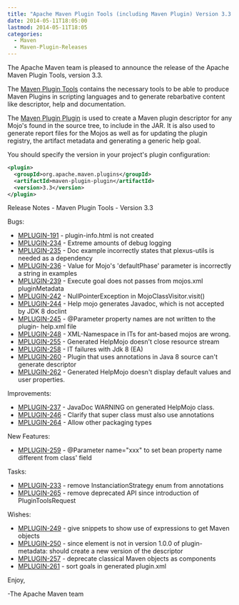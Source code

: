 ```yaml
---
title: "Apache Maven Plugin Tools (including Maven Plugin) Version 3.3 Released"
date: 2014-05-11T18:05:00
lastmod: 2014-05-11T18:05
categories:
  - Maven
  - Maven-Plugin-Releases
---
```

The Apache Maven team is pleased to announce the release of the Apache Maven
Plugin Tools, version 3.3.

The [Maven Plugin Tools](http://maven.apache.org/plugin-tools/) contains the
necessary tools to be able to produce Maven Plugins in scripting languages and
to generate rebarbative content like descriptor, help and documentation.

The [Maven Plugin
Plugin](http://maven.apache.org/plugin-tools/maven-plugin-plugin/) is used to
create a Maven plugin descriptor for any Mojo's found in the source tree, to
include in the JAR. It is also used to generate report files for the Mojos as
well as for updating the plugin registry, the artifact metadata and generating
a generic help goal.

You should specify the version in your project's plugin configuration:

```xml
<plugin>
  <groupId>org.apache.maven.plugins</groupId>
  <artifactId>maven-plugin-plugin</artifactId>
  <version>3.3</version>
</plugin>
```

<!-- more -->

Release Notes - Maven Plugin Tools - Version 3.3

Bugs:

 * [MPLUGIN-191](https://issues.apache.org/jira/browse/MPLUGIN-191) - plugin-info.html is not created
 * [MPLUGIN-234](https://issues.apache.org/jira/browse/MPLUGIN-234) - Extreme amounts of debug logging
 * [MPLUGIN-235](https://issues.apache.org/jira/browse/MPLUGIN-235) - Doc example incorrectly states that plexus-utils is needed as a dependency
 * [MPLUGIN-236](https://issues.apache.org/jira/browse/MPLUGIN-236) - Value for Mojo's 'defaultPhase' parameter is incorrectly a string in examples
 * [MPLUGIN-239](https://issues.apache.org/jira/browse/MPLUGIN-239) - Execute goal does not passes from mojos.xml pluginMetadata
 * [MPLUGIN-242](https://issues.apache.org/jira/browse/MPLUGIN-242) - NullPointerException in MojoClassVisitor.visit()
 * [MPLUGIN-244](https://issues.apache.org/jira/browse/MPLUGIN-244) - Help mojo generates Javadoc, which is not accepted by JDK 8 doclint
 * [MPLUGIN-245](https://issues.apache.org/jira/browse/MPLUGIN-245) - @Parameter property names are not written to the plugin- help.xml file
 * [MPLUGIN-248](https://issues.apache.org/jira/browse/MPLUGIN-248) - XML-Namespace in ITs for ant-based mojos are wrong.
 * [MPLUGIN-255](https://issues.apache.org/jira/browse/MPLUGIN-255) - Generated HelpMojo doesn't close resource stream
 * [MPLUGIN-258](https://issues.apache.org/jira/browse/MPLUGIN-258) - IT failures with Jdk 8 (EA) 
 * [MPLUGIN-260](https://issues.apache.org/jira/browse/MPLUGIN-260) - Plugin that uses annotations in Java 8 source can't generate descriptor
 * [MPLUGIN-262](https://issues.apache.org/jira/browse/MPLUGIN-262) - Generated HelpMojo doesn't display default values and user properties.

Improvements:

 * [MPLUGIN-237](https://issues.apache.org/jira/browse/MPLUGIN-237) - JavaDoc WARNING on generated HelpMojo class.
 * [MPLUGIN-246](https://issues.apache.org/jira/browse/MPLUGIN-246) - Clarify that super class must also use annotations
 * [MPLUGIN-264](https://issues.apache.org/jira/browse/MPLUGIN-264) - Allow other packaging types

New Features:

 * [MPLUGIN-259](https://issues.apache.org/jira/browse/MPLUGIN-259) - @Parameter name="xxx" to set bean property name different from class' field

Tasks:

 * [MPLUGIN-233](https://issues.apache.org/jira/browse/MPLUGIN-233) - remove InstanciationStrategy enum from annotations
 * [MPLUGIN-265](https://issues.apache.org/jira/browse/MPLUGIN-265) - remove deprecated API since introduction of PluginToolsRequest

Wishes:

 * [MPLUGIN-249](https://issues.apache.org/jira/browse/MPLUGIN-249) - give snippets to show use of expressions to get Maven objects
 * [MPLUGIN-250](https://issues.apache.org/jira/browse/MPLUGIN-250) - since element is not in version 1.0.0 of plugin- metadata: should create a new version of the descriptor
 * [MPLUGIN-257](https://issues.apache.org/jira/browse/MPLUGIN-257) - deprecate classical Maven objects as components
 * [MPLUGIN-261](https://issues.apache.org/jira/browse/MPLUGIN-261) - sort goals in generated plugin.xml

Enjoy,

-The Apache Maven team
